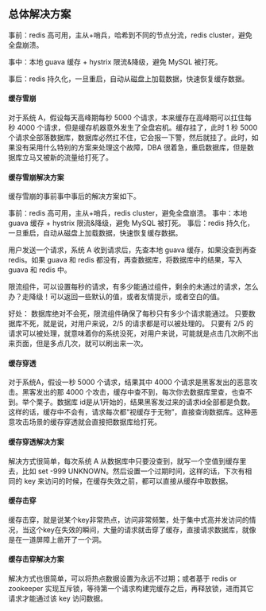 ## 总体解决方案

事前：redis 高可用，主从+哨兵，哈希到不同的节点分流，redis cluster，避免全盘崩溃。

事中：本地 guava 缓存 + hystrix 限流&降级，避免 MySQL 被打死。

事后：redis 持久化，一旦重启，自动从磁盘上加载数据，快速恢复缓存数据。

#### 缓存雪崩
对于系统 A，假设每天高峰期每秒 5000 个请求，本来缓存在高峰期可以扛住每秒 4000 个请求，但是缓存机器意外发生了全盘宕机。缓存挂了，此时 1 秒 5000 个请求全部落数据库，数据库必然扛不住，它会报一下警，然后就挂了。此时，如果没有采用什么特别的方案来处理这个故障，DBA 很着急，重启数据库，但是数据库立马又被新的流量给打死了。

#### 缓存雪崩解决方案
缓存雪崩的事前事中事后的解决方案如下。

事前：redis 高可用，主从+哨兵，redis cluster，避免全盘崩溃。
事中：本地 guava 缓存 + hystrix 限流&降级，避免 MySQL 被打死。
事后：redis 持久化，一旦重启，自动从磁盘上加载数据，快速恢复缓存数据。

用户发送一个请求，系统 A 收到请求后，先查本地 guava 缓存，如果没查到再查 redis。如果 guava 和 redis 都没有，再查数据库，将数据库中的结果，写入 guava 和 redis 中。

限流组件，可以设置每秒的请求，有多少能通过组件，剩余的未通过的请求，怎么办？走降级！可以返回一些默认的值，或者友情提示，或者空白的值。

好处：
数据库绝对不会死，限流组件确保了每秒只有多少个请求能通过。
只要数据库不死，就是说，对用户来说，2/5 的请求都是可以被处理的。
只要有 2/5 的请求可以被处理，就意味着你的系统没死，对用户来说，可能就是点击几次刷不出来页面，但是多点几次，就可以刷出来一次。

#### 缓存穿透
对于系统A，假设一秒 5000 个请求，结果其中 4000 个请求是黑客发出的恶意攻击。黑客发出的那 4000 个攻击，缓存中查不到，每次你去数据库里查，也查不到。举个栗子。数据库 id是从1开始的，结果黑客发过来的请求id全部都是负数。这样的话，缓存中不会有，请求每次都“视缓存于无物”，直接查询数据库。这种恶意攻击场景的缓存穿透就会直接把数据库给打死。

#### 缓存穿透解决方案
解决方式很简单，每次系统 A 从数据库中只要没查到，就写一个空值到缓存里去，比如 set -999 UNKNOWN。然后设置一个过期时间，这样的话，下次有相同的 key 来访问的时候，在缓存失效之前，都可以直接从缓存中取数据。

#### 缓存击穿
缓存击穿，就是说某个key非常热点，访问非常频繁，处于集中式高并发访问的情况，当这个key在失效的瞬间，大量的请求就击穿了缓存，直接请求数据库，就像是在一道屏障上凿开了一个洞。

#### 缓存击穿解决方案
解决方式也很简单，可以将热点数据设置为永远不过期；或者基于 redis or zookeeper 实现互斥锁，等待第一个请求构建完缓存之后，再释放锁，进而其它请求才能通过该 key 访问数据。
